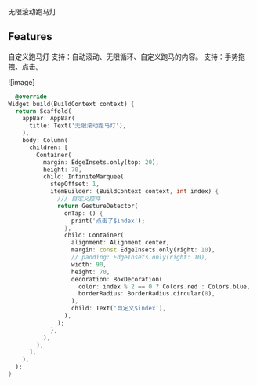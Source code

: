 <!--
This README describes the package. If you publish this package to pub.dev,
this README's contents appear on the landing page for your package.

For information about how to write a good package README, see the guide for
[writing package pages](https://dart.dev/guides/libraries/writing-package-pages).

For general information about developing packages, see the Dart guide for
[creating packages](https://dart.dev/guides/libraries/create-library-packages)
and the Flutter guide for
[developing packages and plugins](https://flutter.dev/developing-packages).
-->

无限滚动跑马灯

## Features

自定义跑马灯
支持：自动滚动、无限循环、自定义跑马的内容。
支持：手势拖拽、点击。

![image]

```dart
  @override
Widget build(BuildContext context) {
  return Scaffold(
    appBar: AppBar(
      title: Text('无限滚动跑马灯'),
    ),
    body: Column(
      children: [
        Container(
          margin: EdgeInsets.only(top: 20),
          height: 70,
          child: InfiniteMarquee(
            stepOffset: 1,
            itemBuilder: (BuildContext context, int index) {
              /// 自定义控件
              return GestureDetector(
                onTap: () {
                  print('点击了$index');
                },
                child: Container(
                  alignment: Alignment.center,
                  margin: const EdgeInsets.only(right: 10),
                  // padding: EdgeInsets.only(right: 10),
                  width: 90,
                  height: 70,
                  decoration: BoxDecoration(
                    color: index % 2 == 0 ? Colors.red : Colors.blue,
                    borderRadius: BorderRadius.circular(8),
                  ),
                  child: Text('自定义$index'),
                ),
              );
            },
          ),
        ),
      ],
    ),
  );
}

```







